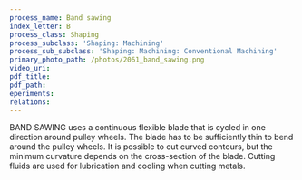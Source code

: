 ```yaml
---
process_name: Band sawing
index_letter: B
process_class: Shaping
process_subclass: 'Shaping: Machining'
process_sub_subclass: 'Shaping: Machining: Conventional Machining'
primary_photo_path: /photos/2061_band_sawing.png
video_uri:
pdf_title:
pdf_path:
eperiments:
relations:
---
```


BAND SAWING uses a continuous flexible blade that is cycled in one direction around pulley wheels. The blade has to be sufficiently thin to bend around the pulley wheels. It is possible to cut curved contours, but the minimum curvature depends on the cross-section of the blade. Cutting fluids are used for lubrication and cooling when cutting metals.